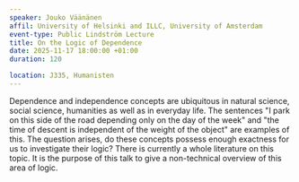 ```yaml
---
speaker: Jouko Väänänen
affil: University of Helsinki and ILLC, University of Amsterdam
event-type: Public Lindström Lecture
title: On the Logic of Dependence
date: 2025-11-17 18:00:00 +01:00
duration: 120

location: J335, Humanisten
---
```


Dependence and independence concepts are ubiquitous in natural science, social science, humanities as well as in everyday life.
The sentences "I park on this side of the road depending only on the day of the week" and "the time of descent is independent of the weight of the object" are examples of this.
The question arises, do these concepts possess enough exactness for us to investigate their logic? There is currently a whole literature on this topic.
It is the purpose of this talk to give a non-technical overview of this area of logic.